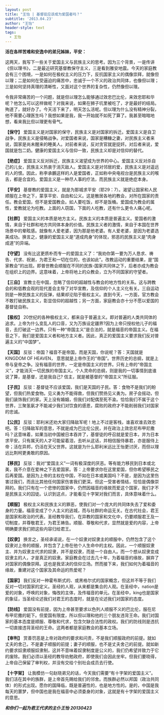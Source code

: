 ```yaml
---
layout: post
title: "王怡 | 基督徒应该成为爱国者吗？"
subtitle: '2013.04.23'
author: "王怡"
header-style: text
tags:
  - 王怡
---
```


__活在各样苦难和安逸中的弟兄姊妹，平安：__

这两天，我写下一些关于爱国主义与民族主义的思考。因为三个背景，一是传讲《但以理书》，二是最近研究基督教保守主义，三是看到雅安地震。今天的家庭教会有三个困境，一是如何在极权主义的压力下，反抗国家主义的偶像崇拜，就像但以理；二是如何在受逼迫的痛苦中，忠诚于一个不义的政治共同体，也像但以理；三是如何坚持真理的清晰性，又面对这个世界的复杂性，仍然像但以理。

令我非常痛苦的一个问题，就是但以理怎么能够通过效忠巴比伦，来效忠耶和华呢？他怎么可以这样做呢？对我来说，如果在狮子坑里被吃了，才是最好的结局。殉道了，就好办了。今天活下来了，明天怎么活呢。但以理为什么没有精神分裂，他不需要心理医生吗？我想如果是我，我一开始就不如死了算了。我甚至暗暗地想，看来我比但以理更有骨气。

__【保守】__ 爱国主义是对国家的保守，民族主义是对国家的拆迁。爱国主义是自卫战争，民族主义是侵略战争。对爱国者来说，国家是糟糠之妻，对民族主义者来说，国家是尚未醒来的睡美人。对前者来说，反对贪官就是捉奸。对后者来说，爱国就是包二奶。健康的爱国主义与信仰一致，民族主义却是对信仰的替代。

__【绝症】__ 爱国主义反对拆迁，民族主义渴望成为世界的中心。爱国主义反对杀自己的儿女，民族主义热衷于消灭敌人。爱国主义是对邻居的爱，民族主义是对遥远的人的恨。因此，称李承鵬这样的人是爱国者，正如称中央电视台是民族主义的喉舌，都是合宜的。爱国主义是一种尽人事的疗法，而民族主义就是绝症本身。

__【平安】__ 基督教的爱国主义，就是为那城求平安（耶29：7）。渴望让国家和人民顺服在上帝之下，蒙享平安、自由和公义。这是散居各地的教会，对所在国家的责任。教会爱国，但不是爱国教会。如人要吃饭，却不是饭桶。爱国成为教会的属性，爱教就沦为吃教。上面的人窃国，下面的人吃教，还有什么更令人痛心呢。

__【社群】__ 爱国主义的本质是地方主义。民族主义的本质是普遍主义。爱国者的激情，来自于社群和地方共同体本身的价值。民族主义者的激情，来自于本国在世界场景中的晕眩感。就像有人爱老婆，因为那是他老婆。有人爱老婆，是因为老婆选美成功。换言之，健康的爱国主义是“道成肉身”的体现，邪恶的民族主义是“肉身成道”的异端。

__【守望】__ 没有比这更质朴而专一的爱国主义了：“我劝你第一要为万人恳求、祷告、代求、祝谢，为君王和一切在位的，也该如此”。改教运动的重要结果，是“国家教会”的出现。即普世教会顺服在不同的民族-国家共同体之下，后者亦成为教会在组织上的边界。这意味着，上帝将地上的众教会，立为不同国家的守望者。

__【三自】__ 宣教士在中国，忽略了信仰的超越性与教会的地方性的关系。这与跨教会的和低教会观的现代差会主导了对华宣教，及信仰的个人主义化有关。三自运动则是一种民族主义的反弹，结果却沦陷于极权主义。直到今天，一方面，官方教会不敢打破民族主义，彰显信仰的超越性；另一方面，家庭教会亦十分不愿以爱国的基督徒自称。

__【极权】__ 20世纪的各种极权主义，都来自于普遍主义。即对普遍的人类共同体的追求。上帝为什么变乱人的口音，又为万族设定疆界?因为上帝只授权他儿子的福音，去打破这一边界。只有一种“帝国主义”是合法的，就是福音的帝国主义。在福音之下，我们是爱国主义者和地方主义者。因此，真正的爱国主义要求我们反对普遍主义的“中国梦”。

__【天国】__  反驳：帝国？福音不是帝国，而是天国，你说呢？答：天国就是KINGDOM OF HEAVEN， 意思就是上帝作王的“帝国”。世界历史的总纲，就是上帝与皇帝之争。没有福音的世界，一定是帝国主义的世界。只有上帝的“帝国主义”，才能消灭一切民族的帝国主义。个人灵命的总纲，则是我的一切事情到底谁说了算，是基督，还是我自己? 信主，就是被基督的“帝国主义”所征服。

__【子民】__ 反驳：基督徒不应该爱国，我们是天国的子民。答：食物不是我们的盼望，但我们热爱食物。见义勇为不能得救，但我们赞扬见义勇为。房子会摇动，但我们装饰我们的家。天上没有婚姻，但我们对配偶至死不渝。恰恰我们不属于这个世界，三聚氢氨才不能减少我们对饮食的感恩，腐败的政府才不能削弱我们对国家的忠诚。

__【公民】__ 反驳：耶利米还劝大家归降敌军呢！地上不过是客栈，谁喜欢谁去效忠吧。答：归降敌军的意思，不就是成为巴比伦公民，并在政治上效忠尼布甲尼撒吗？这意味着，如果当初中国被日本吞并了，基督徒的呼召就是爱日本，并为日本求平安。只有属天的人才可能留着泪，去听从这话，并相信服侍暴君，亦是服侍上帝；活在异邦，仍活在天父世界。这就是为什么耶利米远比王怡更讨厌，而但以理远比荆柯更勇敢的原因。

__【移民】__ 反驳：我对“爱国主义”一词有极深度的厌恶。等有能力移民到日本或北美，我不介意在爱神之下去爱国家。答：上帝要求你在这里爱国，但你希望移民之后再爱国。是因为上帝的主权在中国，不如在日本或美国吗？不是，是因为这里伤害过我们，而且比其他任何国家伤害我们更深。但这一受害者情结，恰恰是偶像崇拜的。我们只有在一个悲惨的国家中，仍然因福音的缘故而爱这个国家，我们才不是民族主义的囚徒。认识到这点，才能看见十字架对我们而言，具体意味着什么。

__【顺服】__ 极权主义和民族主义的罪恶，使我们对一个庞大的共同体失去了爱和委身的力量。福音变成了个人主义的逃城，而与社群的命运无关。在古代社会，君王是国家和政治的代表。圣经教导我们，在异教的国家和文化中，仍要顺服君王及一切制度，并尊敬君王，为君王祷告。顺服、尊敬和代求，显然就是爱的内容，上帝明确要求我们把这些内容归给君王。

__【奴隶】__ 换言之，圣经承诺说，在一个奴隶对奴隶主的顺服中，仍然包含了这个奴隶对上帝的顺服，并包含了上帝在他个人生命中的主权。因此，一个顺服奴隶主、并为奴隶主代求的奴隶，并不是奴隶，而是一个自由人。而一个想从奴隶变成奴隶主的人，才是真正的奴隶。家庭教会在过去几十年，为着福音的缘故，摒弃了对国家的偶像崇拜。这也是我坚决的信仰立场。然而接下来，我们如何为着福音的缘故，重建对这个国家及其命运的热爱呢？

__【国家】__ 我们反对一种霍布斯式的、或黑格尔式的国家概念，但这并不等于我们反对一切对国家的定义。圣经的人观，从来都是集合的人观。在圣经中，nation是爱的对象，呼唤的对象，悔改的主体，及传福音的单元。在圣经中，king也是国家的象征，当圣经论述我们对君王的态度时，就是在论述我们对国家的态度。

__【防线】__ 爱国没有前提，因为上帝甚至要求以色列人顺服不义的巴比伦，服在尼布甲尼撒的轭下。但爱国有限度，所以但以理和他的三个朋友违背王命。我们对国家的基本态度是顺服、尊敬和代求，包含欠缺合法性的政权。我们的防线则是违抗一切直接违背圣经的王命。这两者都是家庭教会的基本立场。

__【审判】__ 赏善罚恶是上帝对政府的要求和问责，不是我们顺服政府的前提。就如丈夫的舍己，不是妻子顺服的前提；妻子的顺服，也不是丈夫舍己的前提。就如新约要求奴隶顺服奴隶制，这并不意味着奴隶制度是公义的，我们仍希望并致力于它的废除。我们必须以圣经的教导劝勉政府，即使我们会因此坐牢。但我们要晓得，上帝自己保留了审判权，并没有交给个别社会成员去行使。

__【十字架】__ 让我模仿一句赵晓弟兄的话，今天我们需要“有十字架的爱国主义”。我们活在其中的族群，是上帝首先赐给我们的邻舍。而族群必然以邦国（政治共同体）的形式出现。愿你的国降临，既是普遍性的，也是地方性的。是的，中国是我每天的噩梦，但中国也是我在福音中必须委身的对象，这就是有十字架的爱国主义的意思。　　      

___和你们一起为君王代求的主仆王怡___ 
___20130423___ 